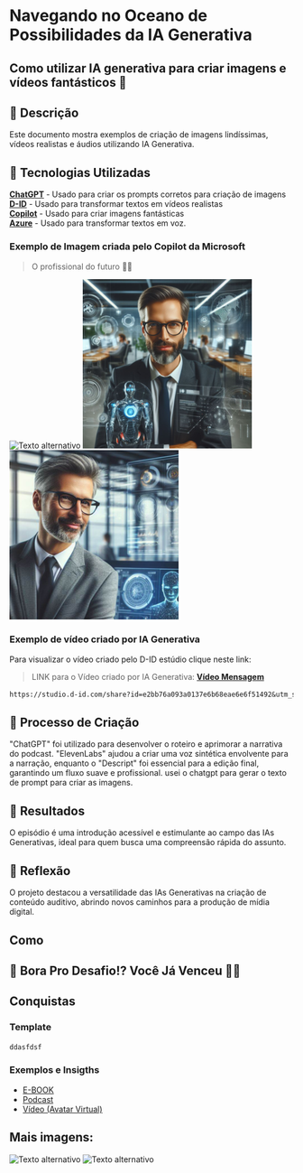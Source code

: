 # Navegando no Oceano de Possibilidades da IA Generativa

## Como utilizar IA generativa para criar imagens e vídeos fantásticos 🚀

## 📒 Descrição
Este documento mostra exemplos de criação de imagens lindíssimas, vídeos realistas e áudios utilizando IA Generativa.

## 🤖 Tecnologias Utilizadas
**[ChatGPT](https://chat.openai.com)** - Usado para criar os prompts corretos para criação de imagens<br>
**[D-ID](https://www.d-id.com/)** - Usado para transformar textos em vídeos realistas<br>
**[Copilot](https://copilot.microsoft.com/)** - Usado para criar imagens fantásticas<br>
**[Azure](https://speech.microsoft.com/audiocontentcreation)** - Usado para transformar textos em voz.

### Exemplo de Imagem criada pelo Copilot da Microsoft
> O profissional do futuro 👨‍💻

![Texto alternativo](https://th.bing.com/th/id/OIG4.lc6OoAkfkuTLOy1hsiTd?w=270&h=270&c=6&r=0&o=5&dpr=1.1&pid=ImgGn)
![Texto alternativo](https://github.com/ralexandrecode/lab-natty-or-not/blob/main/exemplos/Design%20sem%20nome%20(3).png)
![Texto alternativo](https://github.com/ralexandrecode/lab-natty-or-not/blob/main/exemplos/Design%20sem%20nome%20(4).png)

### Exemplo de vídeo criado por IA Generativa
Para visualizar o vídeo criado pelo D-ID estúdio clique neste link:
> LINK para o Vídeo criado por IA Generativa: **[Vídeo Mensagem](https://studio.d-id.com/share?id=e2bb76a093a0137e6b68eae6e6f51492&utm_source=copy)**
```markdown
https://studio.d-id.com/share?id=e2bb76a093a0137e6b68eae6e6f51492&utm_source=copy
```
## 🧐 Processo de Criação

"ChatGPT" foi utilizado para desenvolver o roteiro e aprimorar a narrativa do podcast. "ElevenLabs" ajudou a criar uma voz sintética envolvente para a narração, enquanto o "Descript" foi essencial para a edição final, garantindo um fluxo suave e profissional. usei o chatgpt para gerar o texto de prompt para criar as imagens.

## 🚀 Resultados

O episódio é uma introdução acessível e estimulante ao campo das IAs Generativas, ideal para quem busca uma compreensão rápida do assunto.

## 💭 Reflexão

O projeto destacou a versatilidade das IAs Generativas na criação de conteúdo auditivo, abrindo novos caminhos para a produção de mídia digital.



## Como 
## 🎯 Bora Pro Desafio!? Você Já Venceu 💪🤓

## Conquistas 



### Template

```markdown
ddasfdsf
```

### Exemplos e Insigths

- [E-BOOK](/exemplos/E-BOOK.md)
- [Podcast](/exemplos/PODCAST.md)
- [Vídeo (Avatar Virtual)](/exemplos/VIDEO.md)
## Mais imagens:
![Texto alternativo](https://th.bing.com/th/id/OIG4.lLBrj0dA0odi89dQHngV?pid=ImgGn)
![Texto alternativo](https://th.bing.com/th/id/OIG4.vAijc65dU3jvDxhzO75s?w=1024&h=1024&rs=1&pid=ImgDetMain)


